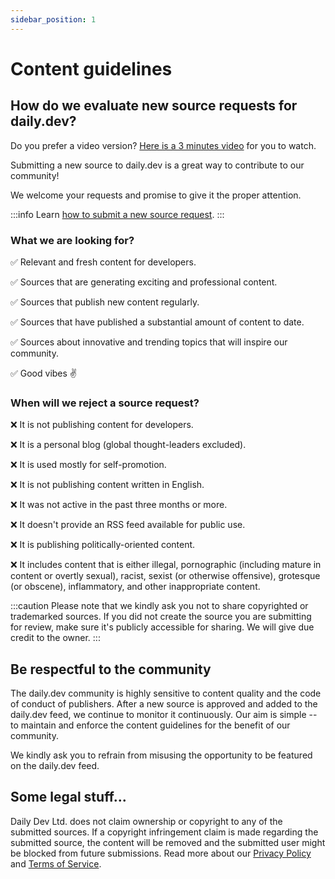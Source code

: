```yaml
---
sidebar_position: 1
---
```


# Content guidelines

## How do we evaluate new source requests for daily.dev?

Do you prefer a video version? [Here is a 3 minutes video](https://youtu.be/r1IIWf6ApJc) for you to watch.

Submitting a new source to daily.dev is a great way to contribute to our community! 

We welcome your requests and promise to give it the proper attention. 

:::info
Learn [how to submit a new source request](/for-content-creators/suggest-new-source.md). 
:::

### What we are looking for?

✅ Relevant and fresh content for developers.

✅ Sources that are generating exciting and professional content.

✅ Sources that publish new content regularly.

✅ Sources that have published a substantial amount of content to date.

✅ Sources about innovative and trending topics that will inspire our community.

✅ Good vibes ✌️

### When will we reject a source request?

❌ It is not publishing content for developers.

❌ It is a personal blog (global thought-leaders excluded).

❌ It is used mostly for self-promotion.

❌ It is not publishing content written in English.

❌ It was not active in the past three months or more.

❌ It doesn't provide an RSS feed available for public use.

❌ It is publishing politically-oriented content.

❌ It includes content that is either illegal, pornographic (including mature in content or overtly sexual), racist, sexist (or otherwise offensive), grotesque (or obscene), inflammatory, and other inappropriate content.

:::caution
Please note that we kindly ask you not to share copyrighted or trademarked sources. If you did not create the source you are submitting for review, make sure it's publicly accessible for sharing. We will give due credit to the owner.
:::

## Be respectful to the community

The daily.dev community is highly sensitive to content quality and the code of conduct of publishers. After a new source is approved and added to the daily.dev feed, we continue to monitor it continuously. Our aim is simple -- to maintain and enforce the content guidelines for the benefit of our community.

‍We kindly ask you to refrain from misusing the opportunity to be featured on the daily.dev feed.

## Some legal stuff...

Daily Dev Ltd. does not claim ownership or copyright to any of the submitted sources. If a copyright infringement claim is made regarding the submitted source, the content will be removed and the submitted user might be blocked from future submissions. Read more about our [Privacy Policy](https://daily.dev/privacy) and [Terms of Service](https://daily.dev/tos).
